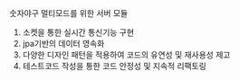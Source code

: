 숫자야구 멀티모드를 위한 서버 모듈

1. 소켓을 통한 실시간 통신기능 구현
2. jpa기반의 데이터 영속화
3. 다양한 디자인 패턴을 적용하여 코드의 유연성 및 재사용성 제고
4. 테스트코드 작성을 통한 코드 안정성 및 지속적 리팩토링
